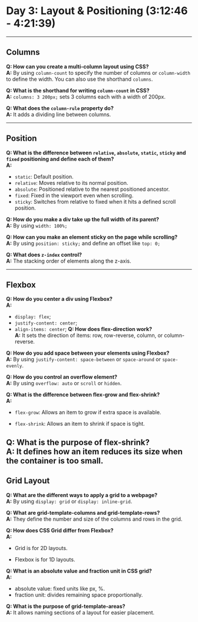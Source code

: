 # Day 3: Layout & Positioning (3:12:46 - 4:21:39)

---

## Columns

**Q: How can you create a multi-column layout using CSS?**  
**A:** By using `column-count` to specify the number of columns or `column-width` to define the width. You can also use the shorthand `columns`.

**Q: What is the shorthand for writing `column-count` in CSS?**  
**A:** `columns: 3 200px;` sets 3 columns each with a width of 200px.

**Q: What does the `column-rule` property do?**  
**A:** It adds a dividing line between columns.

---

## Position

**Q: What is the difference between `relative`, `absolute`, `static`, `sticky` and `fixed` positioning and define each of them?**  
**A:**
- `static`: Default position.
- `relative`: Moves relative to its normal position.
- `absolute`: Positioned relative to the nearest positioned ancestor.
- `fixed`: Fixed in the viewport even when scrolling.
- `sticky`: Switches from relative to fixed when it hits a defined scroll position.

**Q: How do you make a div take up the full width of its parent?**  
**A:** By using `width: 100%;`

**Q: How can you make an element sticky on the page while scrolling?**  
**A:** By using `position: sticky;` and define an offset like `top: 0;`

**Q: What does `z-index` control?**  
**A:** The stacking order of elements along the z-axis.

---

## Flexbox

**Q: How do you center a div using Flexbox?**  
**A:**
- `display: flex`;
- `justify-content: center`;
- `align-items: center`;
**Q: How does flex-direction work?**  
**A:** It sets the direction of items: row, row-reverse, column, or column-reverse.

**Q: How do you add space between your elements using Flexbox?**  
**A:** By using `justify-content: space-between` or  `space-around` or `space-evenly`.

**Q: How do you control an overflow element?**  
**A:** By using `overflow: auto` or `scroll` or `hidden`.

**Q: What is the difference between flex-grow and flex-shrink?**  
**A:**

- `flex-grow`: Allows an item to grow if extra space is available.

- `flex-shrink`: Allows an item to shrink if space is tight.

**Q: What is the purpose of flex-shrink?**  
**A:** It defines how an item reduces its size when the container is too small.
---
## Grid Layout

**Q: What are the different ways to apply a grid to a webpage?**  
**A:** By using `display: grid` or `display: inline-grid`.

**Q: What are grid-template-columns and grid-template-rows?**  
**A:** They define the number and size of the columns and rows in the grid.

**Q: How does CSS Grid differ from Flexbox?**  
**A:**

- Grid is for 2D layouts.

- Flexbox is for 1D layouts.

**Q: What is an absolute value and fraction unit in CSS grid?**  
**A:**
- absolute value: fixed units like px, %.
- fraction unit: divides remaining space proportionally.

**Q: What is the purpose of grid-template-areas?**  
**A:** It allows naming sections of a layout for easier placement.
